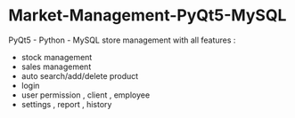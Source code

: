 # Market-Management-PyQt5-MySQL
PyQt5 - Python - MySQL
store management with all features :
- stock management
- sales management
- auto search/add/delete product 
- login 
- user permission , client , employee 
- settings , report , history
